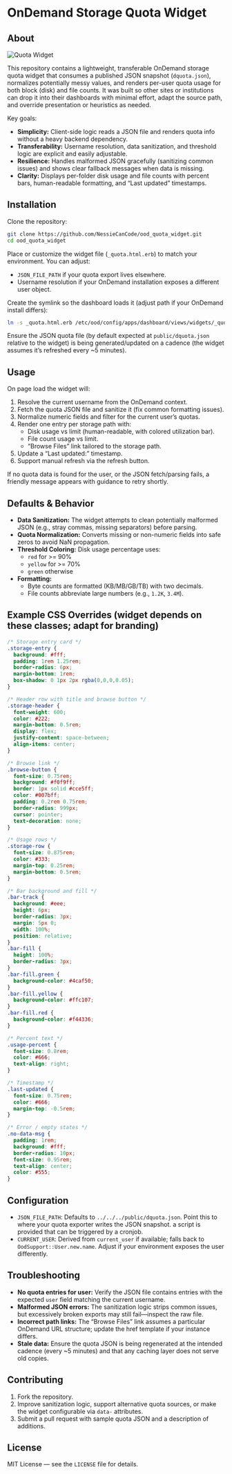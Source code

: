 # OnDemand Storage Quota Widget

## About
![Quota Widget](Screenshot.png)

This repository contains a lightweight, transferable OnDemand storage quota widget that consumes a published JSON snapshot (`dquota.json`), normalizes potentially messy values, and renders per-user quota usage for both block (disk) and file counts. It was built so other sites or institutions can drop it into their dashboards with minimal effort, adapt the source path, and override presentation or heuristics as needed.

Key goals:
- **Simplicity:** Client-side logic reads a JSON file and renders quota info without a heavy backend dependency.  
- **Transferability:** Username resolution, data sanitization, and threshold logic are explicit and easily adjustable.  
- **Resilience:** Handles malformed JSON gracefully (sanitizing common issues) and shows clear fallback messages when data is missing.  
- **Clarity:** Displays per-folder disk usage and file counts with percent bars, human-readable formatting, and “Last updated” timestamps.

## Installation

Clone the repository:

```bash
git clone https://github.com/NessieCanCode/ood_quota_widget.git
cd ood_quota_widget
```

Place or customize the widget file (`_quota.html.erb`) to match your environment. You can adjust:
- `JSON_FILE_PATH` if your quota export lives elsewhere.
- Username resolution if your OnDemand installation exposes a different user object.

Create the symlink so the dashboard loads it (adjust path if your OnDemand install differs):

```bash
ln -s _quota.html.erb /etc/ood/config/apps/dashboard/views/widgets/_quota.html.erb
```

Ensure the JSON quota file (by default expected at `public/dquota.json` relative to the widget) is being generated/updated on a cadence (the widget assumes it’s refreshed every ~5 minutes).

## Usage

On page load the widget will:
1. Resolve the current username from the OnDemand context.  
2. Fetch the quota JSON file and sanitize it (fix common formatting issues).  
3. Normalize numeric fields and filter for the current user’s quotas.  
4. Render one entry per storage path with:
   - Disk usage vs limit (human-readable, with colored utilization bar).  
   - File count usage vs limit.  
   - “Browse Files” link tailored to the storage path.  
5. Update a “Last updated:” timestamp.  
6. Support manual refresh via the refresh button.

If no quota data is found for the user, or the JSON fetch/parsing fails, a friendly message appears with guidance to retry shortly.

## Defaults & Behavior

- **Data Sanitization:** The widget attempts to clean potentially malformed JSON (e.g., stray commas, missing separators) before parsing.  
- **Quota Normalization:** Converts missing or non-numeric fields into safe zeros to avoid NaN propagation.  
- **Threshold Coloring:** Disk usage percentage uses:
  - `red` for >= 90%  
  - `yellow` for >= 70%  
  - `green` otherwise  
- **Formatting:**  
  - Byte counts are formatted (KB/MB/GB/TB) with two decimals.  
  - File counts abbreviate large numbers (e.g., `1.2K`, `3.4M`).

## Example CSS Overrides (widget depends on these classes; adapt for branding)

```css
/* Storage entry card */
.storage-entry {
  background: #fff;
  padding: 1rem 1.25rem;
  border-radius: 6px;
  margin-bottom: 1rem;
  box-shadow: 0 1px 2px rgba(0,0,0,0.05);
}

/* Header row with title and browse button */
.storage-header {
  font-weight: 600;
  color: #222;
  margin-bottom: 0.5rem;
  display: flex;
  justify-content: space-between;
  align-items: center;
}

/* Browse link */
.browse-button {
  font-size: 0.75rem;
  background: #f0f9ff;
  border: 1px solid #cce5ff;
  color: #007bff;
  padding: 0.2rem 0.75rem;
  border-radius: 999px;
  cursor: pointer;
  text-decoration: none;
}

/* Usage rows */
.storage-row {
  font-size: 0.875rem;
  color: #333;
  margin-top: 0.25rem;
  margin-bottom: 0.5rem;
}

/* Bar background and fill */
.bar-track {
  background: #eee;
  height: 6px;
  border-radius: 3px;
  margin: 5px 0;
  width: 100%;
  position: relative;
}
.bar-fill {
  height: 100%;
  border-radius: 3px;
}
.bar-fill.green {
  background-color: #4caf50;
}
.bar-fill.yellow {
  background-color: #ffc107;
}
.bar-fill.red {
  background-color: #f44336;
}

/* Percent text */
.usage-percent {
  font-size: 0.8rem;
  color: #666;
  text-align: right;
}

/* Timestamp */
.last-updated {
  font-size: 0.75rem;
  color: #666;
  margin-top: -0.5rem;
}

/* Error / empty states */
.no-data-msg {
  padding: 1rem;
  background: #fff;
  border-radius: 10px;
  font-size: 0.95rem;
  text-align: center;
  color: #555;
}
```

## Configuration

- `JSON_FILE_PATH`: Defaults to `../../../public/dquota.json`. Point this to where your quota exporter writes the JSON snapshot. a script is provided that can be triggered by a cronjob.
- `CURRENT_USER`: Derived from `current_user` if available; falls back to `OodSupport::User.new.name`. Adjust if your environment exposes the user differently.

## Troubleshooting

- **No quota entries for user:** Verify the JSON file contains entries with the expected `user` field matching the current username.  
- **Malformed JSON errors:** The sanitization logic strips common issues, but excessively broken exports may still fail—inspect the raw file.  
- **Incorrect path links:** The “Browse Files” link assumes a particular OnDemand URL structure; update the href template if your instance differs.  
- **Stale data:** Ensure the quota JSON is being regenerated at the intended cadence (every ~5 minutes) and that any caching layer does not serve old copies.

## Contributing

1. Fork the repository.  
2. Improve sanitization logic, support alternative quota sources, or make the widget configurable via `data-` attributes.  
3. Submit a pull request with sample quota JSON and a description of additions.

## License

MIT License — see the `LICENSE` file for details.
